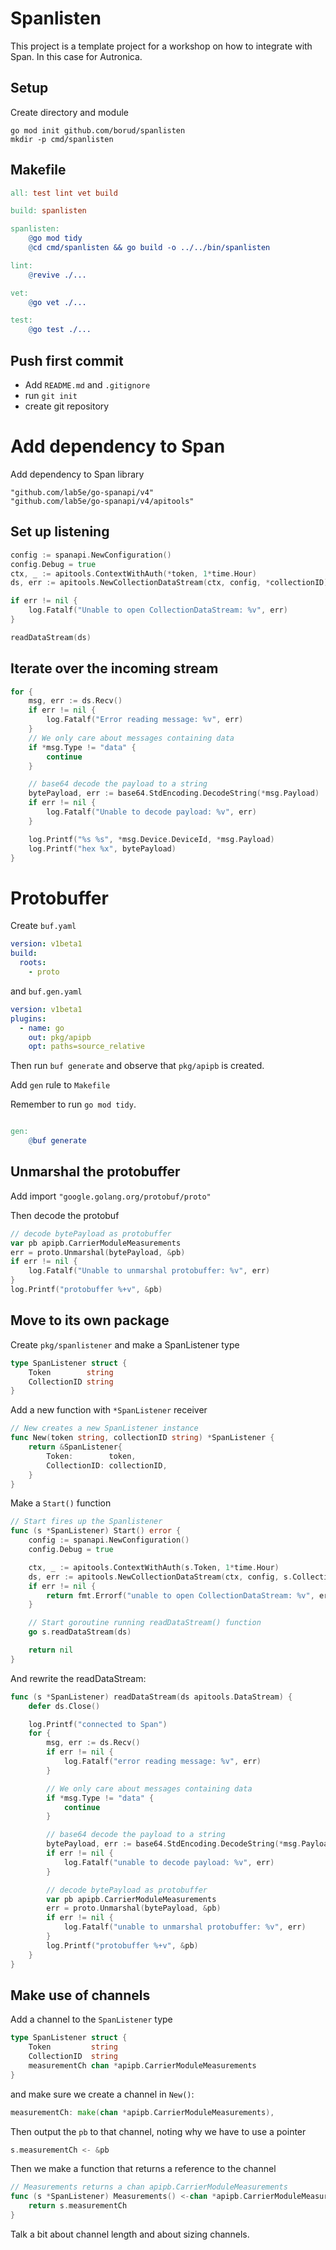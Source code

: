 # Spanlisten

This project is a template project for a workshop on how to integrate with Span.  In this case for Autronica.

## Setup

Create directory and module

    go mod init github.com/borud/spanlisten
    mkdir -p cmd/spanlisten

## Makefile

```Makefile
all: test lint vet build

build: spanlisten

spanlisten:
	@go mod tidy
	@cd cmd/spanlisten && go build -o ../../bin/spanlisten

lint:
	@revive ./...

vet:
	@go vet ./...

test:
	@go test ./...

```

## Push first commit

- Add `README.md` and `.gitignore` 
- run `git init`
- create git repository

# Add dependency to Span

Add dependency to Span library

    "github.com/lab5e/go-spanapi/v4"
	"github.com/lab5e/go-spanapi/v4/apitools"

## Set up listening

```go
config := spanapi.NewConfiguration()
config.Debug = true
ctx, _ := apitools.ContextWithAuth(*token, 1*time.Hour)
ds, err := apitools.NewCollectionDataStream(ctx, config, *collectionID)

if err != nil {
	log.Fatalf("Unable to open CollectionDataStream: %v", err)
}

readDataStream(ds)
```

## Iterate over the incoming stream

```go
for {
	msg, err := ds.Recv()
	if err != nil {
		log.Fatalf("Error reading message: %v", err)
	}
	// We only care about messages containing data
	if *msg.Type != "data" {
		continue
	}

	// base64 decode the payload to a string
	bytePayload, err := base64.StdEncoding.DecodeString(*msg.Payload)
	if err != nil {
		log.Fatalf("Unable to decode payload: %v", err)
	}

	log.Printf("%s %s", *msg.Device.DeviceId, *msg.Payload)
	log.Printf("hex %x", bytePayload)
}
```
# Protobuffer

Create `buf.yaml`

```yaml
version: v1beta1
build:
  roots:
    - proto
```

and `buf.gen.yaml`

```yaml
version: v1beta1
plugins:
  - name: go
    out: pkg/apipb
    opt: paths=source_relative
```

Then run `buf generate` and observe that `pkg/apipb` is created.

Add `gen` rule to `Makefile`

Remember to run `go mod tidy`.

```Makefile

gen:
	@buf generate
```

## Unmarshal the protobuffer

Add import `"google.golang.org/protobuf/proto"`

Then decode the protobuf

```go
// decode bytePayload as protobuffer
var pb apipb.CarrierModuleMeasurements
err = proto.Unmarshal(bytePayload, &pb)
if err != nil {
	log.Fatalf("Unable to unmarshal protobuffer: %v", err)
}
log.Printf("protobuffer %+v", &pb)
```

## Move to its own package

Create `pkg/spanlistener` and make a SpanListener type


```go
type SpanListener struct {
	Token        string
	CollectionID string
}
```

Add a new function with `*SpanListener` receiver

```go
// New creates a new SpanListener instance
func New(token string, collectionID string) *SpanListener {
	return &SpanListener{
		Token:        token,
		CollectionID: collectionID,
	}
}
```

Make a `Start()` function

```go
// Start fires up the Spanlistener
func (s *SpanListener) Start() error {
	config := spanapi.NewConfiguration()
	config.Debug = true

	ctx, _ := apitools.ContextWithAuth(s.Token, 1*time.Hour)
	ds, err := apitools.NewCollectionDataStream(ctx, config, s.CollectionID)
	if err != nil {
		return fmt.Errorf("unable to open CollectionDataStream: %v", err)
	}

	// Start goroutine running readDataStream() function
	go s.readDataStream(ds)

	return nil
}
````

And rewrite the readDataStream:

```go
func (s *SpanListener) readDataStream(ds apitools.DataStream) {
	defer ds.Close()

	log.Printf("connected to Span")
	for {
		msg, err := ds.Recv()
		if err != nil {
			log.Fatalf("error reading message: %v", err)
		}

		// We only care about messages containing data
		if *msg.Type != "data" {
			continue
		}

		// base64 decode the payload to a string
		bytePayload, err := base64.StdEncoding.DecodeString(*msg.Payload)
		if err != nil {
			log.Fatalf("unable to decode payload: %v", err)
		}

		// decode bytePayload as protobuffer
		var pb apipb.CarrierModuleMeasurements
		err = proto.Unmarshal(bytePayload, &pb)
		if err != nil {
			log.Fatalf("unable to unmarshal protobuffer: %v", err)
		}
		log.Printf("protobuffer %+v", &pb)
	}
}
```

## Make use of channels

Add a channel to the `SpanListener` type

```go
type SpanListener struct {
	Token         string
	CollectionID  string
	measurementCh chan *apipb.CarrierModuleMeasurements
}
```

and make sure we create a channel in `New()`:

```go
measurementCh: make(chan *apipb.CarrierModuleMeasurements),
```

Then output the `pb` to that channel, noting why we have to use a pointer

```go
s.measurementCh <- &pb
````

Then we make a function that returns a reference to the channel

```go
// Measurements returns a chan apipb.CarrierModuleMeasurements
func (s *SpanListener) Measurements() <-chan *apipb.CarrierModuleMeasurements {
	return s.measurementCh
}
```

Talk a bit about channel length and about sizing channels.
